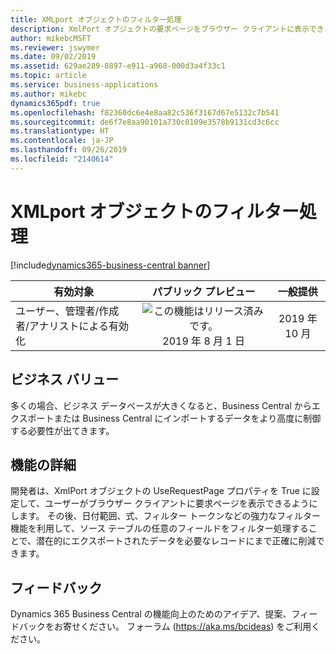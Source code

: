 ```yaml
---
title: XMLport オブジェクトのフィルター処理
description: XmlPort オブジェクトの要求ページをブラウザー クライアントに表示できます
author: mikebcMSFT
ms.reviewer: jswymer
ms.date: 09/02/2019
ms.assetid: 629ae289-8897-e911-a968-000d3a4f33c1
ms.topic: article
ms.service: business-applications
ms.author: mikebc
dynamics365pdf: true
ms.openlocfilehash: f82360dc6e4e8aa82c536f3167d67e5132c7b541
ms.sourcegitcommit: de6f7e8aa90101a730c0109e3578b9131cd3c6cc
ms.translationtype: HT
ms.contentlocale: ja-JP
ms.lasthandoff: 09/26/2019
ms.locfileid: "2140614"
---
```

# <a name="filtering-xmlport-objects"></a>XMLport オブジェクトのフィルター処理
[!include[dynamics365-business-central banner](../includes/dynamics365-business-central.md)]

| 有効対象    |  パブリック プレビュー | 一般提供 | 
| ---------- | :----------: |:----------: |
|ユーザー、管理者/作成者/アナリストによる有効化|![この機能はリリース済みです。](/dynamics365-release-plan/media/green-checkmark.png "この機能はリリース済みです。") 2019 年 8 月 1 日| 2019 年 10 月|


## <a name="business-value"></a>ビジネス バリュー
<!-- bv start -->
多くの場合、ビジネス データベースが大きくなると、Business Central からエクスポートまたは Business Central にインポートするデータをより高度に制御する必要性が出てきます。
<!-- bv end -->



## <a name="feature-details"></a>機能の詳細
<!--feature detail start -->
開発者は、XmlPort オブジェクトの UseRequestPage プロパティを True に設定して、ユーザーがブラウザー クライアントに要求ページを表示できるようにします。 その後、日付範囲、式、フィルター トークンなどの強力なフィルター機能を利用して、ソース テーブルの任意のフィールドをフィルター処理することで、潜在的にエクスポートされたデータを必要なレコードにまで正確に削減できます。
<!--feature detail end -->








## <a name="tell-us-what-you-think"></a>フィードバック
Dynamics 365 Business Central の機能向上のためのアイデア、提案、フィードバックをお寄せください。 フォーラム (https://aka.ms/bcideas) をご利用ください。




